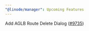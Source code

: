 ```yaml
---
"@linode/manager": Upcoming Features
---
```


Add AGLB Route Delete Dialog ([#9735](https://github.com/linode/manager/pull/9735))
